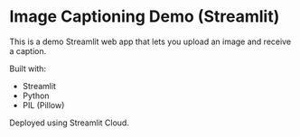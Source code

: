 
# Image Captioning Demo (Streamlit)

This is a demo Streamlit web app that lets you upload an image and receive a caption.

Built with:
- Streamlit
- Python
- PIL (Pillow)

Deployed using Streamlit Cloud.
